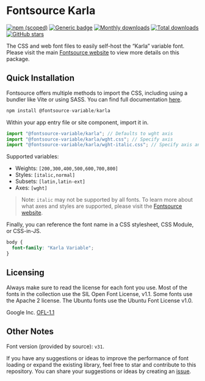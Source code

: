 # Fontsource Karla

[![npm (scoped)](https://img.shields.io/npm/v/@fontsource-variable/karla?color=brightgreen)](https://www.npmjs.com/package/@fontsource-variable/karla) [![Generic badge](https://img.shields.io/badge/fontsource-passing-brightgreen)](https://github.com/fontsource/fontsource) [![Monthly downloads](https://badgen.net/npm/dm/@fontsource-variable/karla)](https://github.com/fontsource/fontsource) [![Total downloads](https://badgen.net/npm/dt/@fontsource-variable/karla)](https://github.com/fontsource/fontsource) [![GitHub stars](https://img.shields.io/github/stars/fontsource/fontsource.svg?style=social&label=Star)](https://github.com/fontsource/fontsource/stargazers)

The CSS and web font files to easily self-host the “Karla” variable font. Please visit the main [Fontsource website](https://fontsource.org/fonts/karla) to view more details on this package.

## Quick Installation

Fontsource offers multiple methods to import the CSS, including using a bundler like Vite or using SASS. You can find full documentation [here](https://fontsource.org/docs/getting-started/introduction).

```javascript
npm install @fontsource-variable/karla
```

Within your app entry file or site component, import it in.

```javascript
import "@fontsource-variable/karla"; // Defaults to wght axis
import "@fontsource-variable/karla/wght.css"; // Specify axis
import "@fontsource-variable/karla/wght-italic.css"; // Specify axis and style
```

Supported variables:
- Weights: `[200,300,400,500,600,700,800]`
- Styles: `[italic,normal]`
- Subsets: `[latin,latin-ext]`
- Axes: `[wght]`

> Note: `italic` may not be supported by all fonts. To learn more about what axes and styles are supported, please visit the [Fontsource website](https://fontsource.org/fonts/karla).

Finally, you can reference the font name in a CSS stylesheet, CSS Module, or CSS-in-JS.

```css
body {
  font-family: "Karla Variable";
}
```

## Licensing
Always make sure to read the license for each font you use. Most of the fonts in the collection use the SIL Open Font License, v1.1. Some fonts use the Apache 2 license. The Ubuntu fonts use the Ubuntu Font License v1.0.

Google Inc.
[OFL-1.1](http://scripts.sil.org/OFL)

## Other Notes
Font version (provided by source): `v31`.

If you have any suggestions or ideas to improve the performance of font loading or expand the existing library, feel free to star and contribute to this repository. You can share your suggestions or ideas by creating an [issue](https://github.com/fontsource/fontsource/issues).